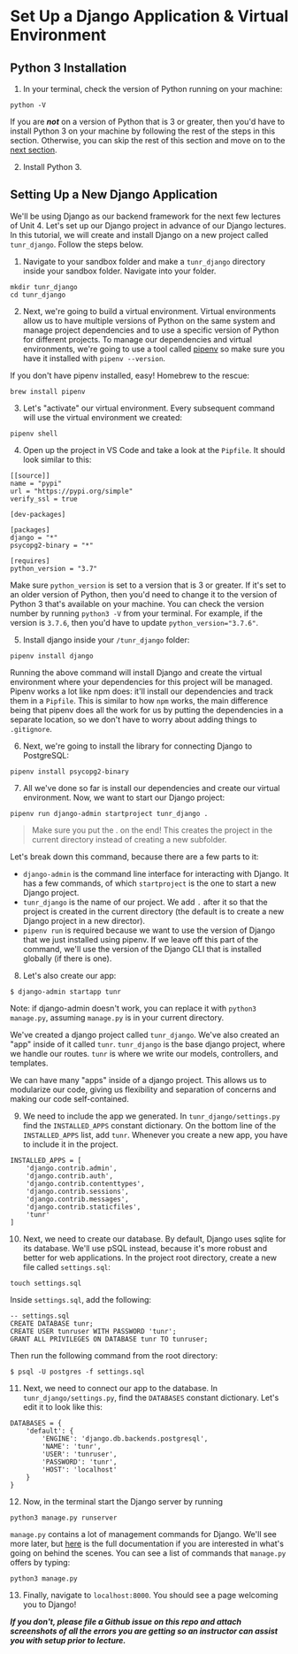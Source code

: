 # Set Up a Django Application & Virtual Environment

## Python 3 Installation

1. In your terminal, check the version of Python running on your machine:

```
python -V
```

If you are **_not_** on a version of Python that is 3 or greater, then you'd have to install Python 3 on your machine by following the rest of the steps in this section. Otherwise, you can skip the rest of this section and move on to the [next section](#setting-up-a-new-django-application).

2. Install Python 3.

## Setting Up a New Django Application

We'll be using Django as our backend framework for the next few lectures of Unit 4. Let's set up our Django project in advance of our Django lectures. In this tutorial, we will create and install Django on a new project called `tunr_django`. Follow the steps below.

1. Navigate to your sandbox folder and make a `tunr_django` directory inside your sandbox folder. Navigate into your folder.

```
mkdir tunr_django
cd tunr_django
```

2. Next, we're going to build a virtual environment. Virtual environments allow us to have multiple versions of Python on the same system and manage project dependencies and to use a specific version of Python for different projects. To manage our dependencies and virtual environments, we're going to use a tool called [pipenv](https://pipenv.readthedocs.io/) so make sure you have it installed with `pipenv --version`.

If you don't have pipenv installed, easy! Homebrew to the rescue:

```
brew install pipenv
```

3. Let's "activate" our virtual environment. Every subsequent command will use the virtual environment we created:

```
pipenv shell
```

4. Open up the project in VS Code and take a look at the `Pipfile`. It should look similar to this:

```
[[source]]
name = "pypi"
url = "https://pypi.org/simple"
verify_ssl = true

[dev-packages]

[packages]
django = "*"
psycopg2-binary = "*"

[requires]
python_version = "3.7"
```

Make sure `python_version` is set to a version that is 3 or greater. If it's set to an older version of Python, then you'd need to change it to the version of Python 3 that's available on your machine. You can check the version number by running `python3 -V` from your terminal. For example, if the version is `3.7.6`, then you'd have to update `python_version="3.7.6"`.

5. Install django inside your `/tunr_django` folder:

```
pipenv install django
```

Running the above command will install Django and create the virtual environment where your dependencies for this project will be managed. Pipenv works a lot like npm does: it'll install our dependencies and track them in a `Pipfile`. This is similar to how `npm` works, the main difference being that pipenv does all the work for us by putting the dependencies in a separate location, so we don't have to worry about adding things to `.gitignore`.

6. Next, we're going to install the library for connecting Django to PostgreSQL:

```
pipenv install psycopg2-binary
```

7. All we've done so far is install our dependencies and create our virtual environment. Now, we want to start our Django project:

```
pipenv run django-admin startproject tunr_django .
```

> Make sure you put the . on the end! This creates the project in the current directory instead of creating a new subfolder.


Let's break down this command, because there are a few parts to it:

- `django-admin` is the command line interface for interacting with Django. It
  has a few commands, of which `startproject` is the one to start a new Django
  project.
- `tunr_django` is the name of our project. We add `.` after it so that the
  project is created in the current directory (the default is to create a new
  Django project in a new director).
- `pipenv run` is required because we want to use the version of Django that we
  just installed using pipenv. If we leave off this part of the command, we'll
  use the version of the Django CLI that is installed globally (if there is
  one).

8. Let's also create our app:

```
$ django-admin startapp tunr
```

Note: if django-admin doesn't work, you can replace it with `python3 manage.py`, assuming `manage.py` is in your current directory.

We've created a django project called `tunr_django`. We've also created an "app" inside of it called `tunr`. `tunr_django` is the base django project, where we handle our routes. `tunr` is where we write our models, controllers, and templates.

We can have many "apps" inside of a django project. This allows us to modularize our code, giving us flexibility and separation of concerns and making our code self-contained.

9. We need to include the app we generated. In `tunr_django/settings.py` find the `INSTALLED_APPS` constant dictionary. On the bottom line of the `INSTALLED_APPS` list, add `tunr`. Whenever you create a new app, you have to include it in the project.

```
INSTALLED_APPS = [
    'django.contrib.admin',
    'django.contrib.auth',
    'django.contrib.contenttypes',
    'django.contrib.sessions',
    'django.contrib.messages',
    'django.contrib.staticfiles',
    'tunr'
]
```

10. Next, we need to create our database. By default, Django uses sqlite for its database. We'll use pSQL instead, because it's more robust and better for web applications. In the project root directory, create a new file called `settings.sql`:

```
touch settings.sql
```

Inside `settings.sql`, add the following:

```
-- settings.sql
CREATE DATABASE tunr;
CREATE USER tunruser WITH PASSWORD 'tunr';
GRANT ALL PRIVILEGES ON DATABASE tunr TO tunruser;
```

Then run the following command from the root directory:

```
$ psql -U postgres -f settings.sql
```

11. Next, we need to connect our app to the database. In `tunr_django/settings.py`, find the `DATABASES` constant dictionary. Let's edit it to look like this:

```
DATABASES = {
    'default': {
        'ENGINE': 'django.db.backends.postgresql',
        'NAME': 'tunr',
        'USER': 'tunruser',
        'PASSWORD': 'tunr',
        'HOST': 'localhost'
    }
}
```

12. Now, in the terminal start the Django server by running

```
python3 manage.py runserver
```

`manage.py` contains a lot of management commands for Django. We'll see more later, but [here](https://docs.djangoproject.com/en/2.1/ref/django-admin/) is the full documentation if you are interested in what's going on behind the scenes. You can see a list of commands that `manage.py` offers by typing:

```
python3 manage.py
```


13. Finally, navigate to `localhost:8000`. You should see a page welcoming you to Django!

**_If you don't, please file a Github issue on this repo and attach screenshots of all the errors you are getting so an instructor can assist you
with setup prior to lecture._**


